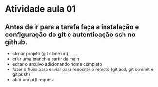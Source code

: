 # Atividade aula 01

## ﻿Antes de ir para a tarefa faça a instalação e configuração do git e autenticação ssh no github.

- clonar projeto (git clone url)
- criar uma branch a partir da main
- editar o arquivo adicionando nome completo
- fazer o fluxo para enviar para repositorio remoto (git add, git commit e git push)
- abrir um pull request
